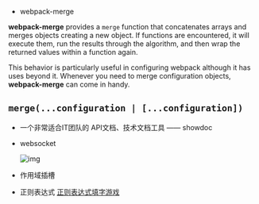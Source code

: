 * webpack-merge

**webpack-merge** provides a `merge` function that concatenates arrays and merges objects creating a new object. If functions are encountered, it will execute them, run the results through the algorithm, and then wrap the returned values within a function again.

This behavior is particularly useful in configuring webpack although it has uses beyond it. Whenever you need to merge configuration objects, **webpack-merge** can come in handy.

## **`merge(...configuration | [...configuration])`**

* 一个非常适合IT团队的 API文档、技术文档工具 —— showdoc

* websocket

  ![img](https://www.ruanyifeng.com/blogimg/asset/2017/bg2017051503.jpg)

* 作用域插槽

* 正则表达式
  [正则表达式填字游戏](https://regexcrossword.com/)